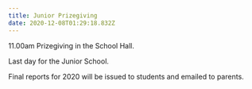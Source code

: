 ```yaml
---
title: Junior Prizegiving
date: 2020-12-08T01:29:18.832Z
---
```

11.00am Prizegiving in the School Hall.

Last day for the Junior School.

Final reports for 2020 will be issued to students and emailed to parents.
